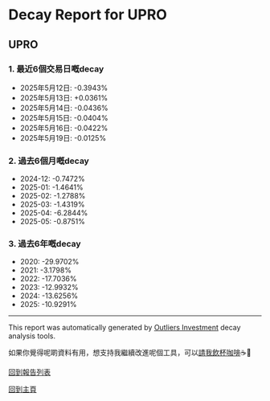 # Decay Report for UPRO

## UPRO

### 1. 最近6個交易日嘅decay

- 2025年5月12日: -0.3943%
- 2025年5月13日: +0.0361%
- 2025年5月14日: -0.0436%
- 2025年5月15日: -0.0404%
- 2025年5月16日: -0.0422%
- 2025年5月19日: -0.0125%

### 2. 過去6個月嘅decay

- 2024-12: -0.7472%
- 2025-01: -1.4641%
- 2025-02: -1.2788%
- 2025-03: -1.4319%
- 2025-04: -6.2844%
- 2025-05: -0.8751%

### 3. 過去6年嘅decay

- 2020: -29.9702%
- 2021: -3.1798%
- 2022: -17.7036%
- 2023: -12.9932%
- 2024: -13.6256%
- 2025: -10.9291%

------------------------------
This report was automatically generated by [Outliers Investment](https://outliersecon.github.io/Outliers-Investment/) decay analysis tools.

如果你覺得呢啲資料有用，想支持我繼續改進呢個工具，可以[請我飲杯咖啡](https://buymeacoffee.com/outliersecon)☕🙏

[回到報告列表](https://outliersecon.github.io/Outliers-Investment/reports/reports_public)

[回到主頁](https://outliersecon.github.io/Outliers-Investment/)